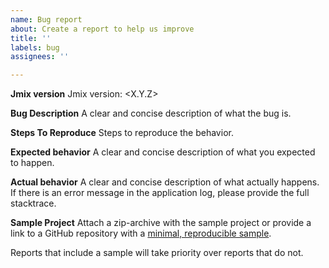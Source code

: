 ```yaml
---
name: Bug report
about: Create a report to help us improve
title: ''
labels: bug
assignees: ''

---
```


**Jmix version**
Jmix version: <X.Y.Z>

**Bug Description**
A clear and concise description of what the bug is.

**Steps To Reproduce**
Steps to reproduce the behavior.

**Expected behavior**
A clear and concise description of what you expected to happen.

**Actual behavior**
A clear and concise description of what actually happens. If there is an error message in the application log, please provide the full stacktrace.


**Sample Project**
Attach a zip-archive with the sample project or provide a link to a GitHub repository with a [minimal, reproducible sample](https://stackoverflow.com/help/minimal-reproducible-example).

Reports that include a sample will take priority over reports that do not.
